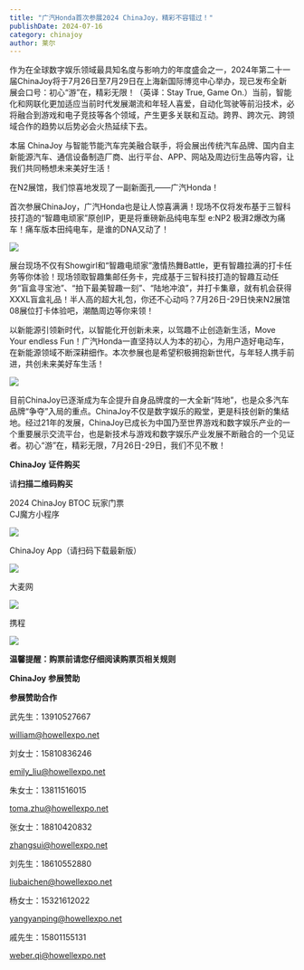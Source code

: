```yaml
---
title: "广汽Honda首次参展2024 ChinaJoy，精彩不容错过！"
publishDate: 2024-07-16
category: chinajoy
author: 莱尔
---
```


作为在全球数字娱乐领域最具知名度与影响力的年度盛会之一，2024年第二十一届ChinaJoy将于7月26日至7月29日在上海新国际博览中心举办，现已发布全新展会口号：初心“游”在，精彩无限！（英译：Stay True, Game On.）当前，智能化和网联化更加适应当前时代发展潮流和年轻人喜爱，自动化驾驶等前沿技术，必将融合到游戏和电子竞技等各个领域，产生更多关联和互动。跨界、跨次元、跨领域合作的趋势以后势必会火热延续下去。

本届 ChinaJoy 与智能节能汽车完美融合联手，将会展出传统汽车品牌、国内自主新能源汽车、通信设备制造厂商、出行平台、APP、网站及周边衍生品等内容，让我们共同畅想未来美好生活！

在N2展馆，我们惊喜地发现了一副新面孔——广汽Honda！

首次参展ChinaJoy，广汽Honda也是让人惊喜满满！现场不仅将发布基于三智科技打造的“智趣电顽家”原创IP，更是将重磅新品纯电车型 e:NP2 极湃2爆改为痛车！痛车版本田纯电车，是谁的DNA又动了！

![](https://ec-net-1251389766.cos.ap-shanghai.myqcloud.com/wp-content/uploads/2024/07/20240716203737435.png)

展台现场不仅有Showgirl和“智趣电顽家”激情热舞Battle，更有智趣拉满的打卡任务等你体验！现场领取智趣集邮任务卡，完成基于三智科技打造的智趣互动任务“盲盒寻宝池”、“拍下最美智趣一刻”、“陆地冲浪”，并打卡集章，就有机会获得XXXL盲盒礼品！半人高的超大礼包，你还不心动吗？7月26日-29日快来N2展馆08展位打卡体验吧，潮酷周边等你来领！

以新能源引领新时代，以智能化开创新未来，以驾趣不止创造新生活，Move Your endless Fun！广汽Honda一直坚持以人为本的初心，为用户造好电动车，在新能源领域不断深耕细作。本次参展也是希望积极拥抱新世代，与年轻人携手前进，共创未来美好车生活！   

![](https://ec-net-1251389766.cos.ap-shanghai.myqcloud.com/wp-content/uploads/2024/07/20240716203740906.png)

目前ChinaJoy已逐渐成为车企提升自身品牌度的一大全新“阵地”，也是众多汽车品牌“争夺”入局的重点。ChinaJoy不仅是数字娱乐的殿堂，更是科技创新的集结地。经过21年的发展，ChinaJoy已成长为中国乃至世界游戏和数字娱乐产业的一个重要展示交流平台，也是新技术与游戏和数字娱乐产业发展不断融合的一个见证者。初心“游”在，精彩无限，7月26日-29日，我们不见不散！

**ChinaJoy** **证件购买**

  
请**扫描二维码购买**

2024 ChinaJoy BTOC 玩家门票  
CJ魔方小程序  

![](https://ec-net-1251389766.cos.ap-shanghai.myqcloud.com/wp-content/uploads/2024/07/20240716203745200.png)

  
ChinaJoy App（请扫码下载最新版）

![](https://ec-net-1251389766.cos.ap-shanghai.myqcloud.com/wp-content/uploads/2024/07/20240716203747376.png)

大麦网

![](https://ec-net-1251389766.cos.ap-shanghai.myqcloud.com/wp-content/uploads/2024/07/20240716203749222.png)

携程

![](https://ec-net-1251389766.cos.ap-shanghai.myqcloud.com/wp-content/uploads/2024/07/20240716203751409.png)

**温馨提醒：购票前请您仔细阅读购票页相关规则**

**ChinaJoy** **参展赞助**

**参展赞助合作**

武先生：13910527667

[william@howellexpo.net](mailto:william@howellexpo.net)

刘女士：15810836246

[emily\_liu@howellexpo.net](mailto:emily_liu@howellexpo.net)

朱女士：13811516015

[toma.zhu@howellexpo.net](mailto:toma.zhu@howellexpo.net)

张女士：18810420832

[zhangsui@howellexpo.net](mailto:zhangsui@howellexpo.net)

刘先生：18610552880

[liubaichen@howellexpo.net](mailto:liubaichen@howellexpo.net)

杨女士：15321612022

[yangyanping@howellexpo.net](mailto:yangyanping@howellexpo.net)

戚先生：15801155131

weber.qi@howellexpo.net
